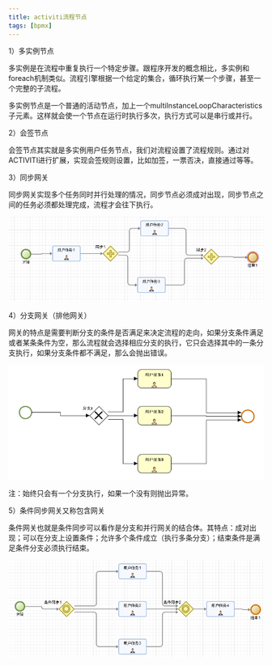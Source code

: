 ```yaml
---
title: activiti流程节点
tags: [bpmx]
---
```


1）多实例节点

多实例是在流程中重复执行一个特定步骤。跟程序开发的概念相比，多实例和foreach机制类似。流程引擎根据一个给定的集合，循环执行某一个步骤，甚至一个完整的子流程。

多实例节点是一个普通的活动节点，加上一个multiInstanceLoopCharacteristics子元素。这样就会使一个节点在运行时执行多次，执行方式可以是串行或并行。

2）会签节点

会签节点其实就是多实例用户任务节点，我们对流程设置了流程规则。通过对ACTIVITI进行扩展，实现会签规则设置，比如加签，一票否决，直接通过等等。

3）同步网关

同步网关实现多个任务同时并行处理的情况，同步节点必须成对出现，同步节点之间的任务必须都处理完成，流程才会往下执行。

![](/images/work/bpmx/source/syncgate.png)

4）分支网关（排他网关）

网关的特点是需要判断分支的条件是否满足来决定流程的走向，如果分支条件满足或者某条条件为空，那么流程就会选择相应分支的执行，它只会选择其中的一条分支执行，如果分支条件都不满足，那么会抛出错误。

![](/images/work/bpmx/source/branchgate.png)

注：始终只会有一个分支执行，如果一个没有则抛出异常。

5）条件同步网关又称包含网关

条件网关也就是条件同步可以看作是分支和并行网关的结合体。其特点：成对出现；可以在分支上设置条件；允许多个条件成立（执行多条分支）；结束条件是满足条件分支必须执行结束。

![](/images/work/bpmx/source/syncbranchgate.png)
